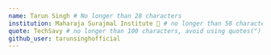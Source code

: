 ```yaml
---
name: Tarun Singh # No longer than 28 characters
institution: Maharaja Surajmal Institute 🚩 # no longer than 58 characters
quote: TechSavy # no longer than 100 characters, avoid using quotes(") to guarantee the format remains the same.
github_user: tarunsinghofficial
---
```

